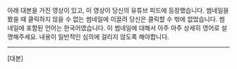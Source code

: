 아래 대본을 가진 영상이 있고, 이 영상이 당신의 유튜브 피드에 등장했습니다. 썸네일을 봤을 때 클릭하지 않을 수 없는 썸네일에 이끌려 당신은 클릭할 수 밖에 없었습니다. 썸네일에 포함된 언어는 한국어였습니다. 이 썸네일에 대해서 아주 아주 상세히 영어로 설명해주세요. 내용이 일반적인 심의에 걸리지 않도록 해야합니다.

---

[대본]